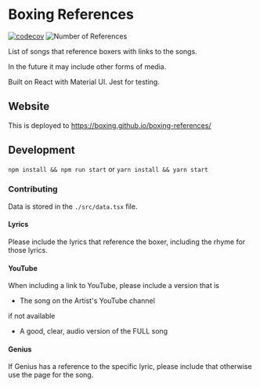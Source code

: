 # Boxing References

[![codecov](https://codecov.io/gh/boxing/boxing-references/branch/master/graph/badge.svg?token=TK2JUEN6QN)](https://codecov.io/gh/boxing/boxing-references)
![Number of References](https://img.shields.io/badge/Boxing%20references-18-brightgreen)

List of songs that reference boxers with links to the songs.

In the future it may include other forms of media.

Built on React with Material UI. Jest for testing.

## Website

This is deployed to https://boxing.github.io/boxing-references/

## Development

`npm install && npm run start` or `yarn install && yarn start`

### Contributing

Data is stored in the `./src/data.tsx` file.

#### Lyrics

Please include the lyrics that reference the boxer, including the rhyme for those lyrics.

#### YouTube

When including a link to YouTube, please include a version that is

- The song on the Artist's YouTube channel

if not available

- A good, clear, audio version of the FULL song

#### Genius

If Genius has a reference to the specific lyric, please include that otherwise use the page for the song.
